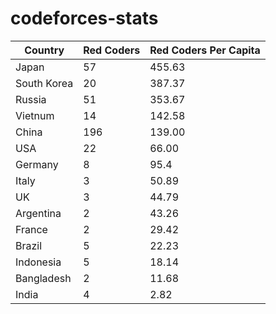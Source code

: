 # codeforces-stats


|Country | Red Coders| Red Coders Per Capita|
|--------|---------|----------|
|Japan | 57| 455.63|
|South Korea | 20| 387.37|
|Russia | 51| 353.67 |
|Vietnum | 14| 142.58|
|China | 196| 139.00 |
|USA | 22| 66.00|
|Germany | 8| 95.4|
|Italy | 3| 50.89|
|UK | 3| 44.79|
|Argentina | 2| 43.26|
|France | 2| 29.42|
|Brazil | 5| 22.23|
|Indonesia | 5| 18.14|
|Bangladesh | 2| 11.68|
|India | 4| 2.82|


